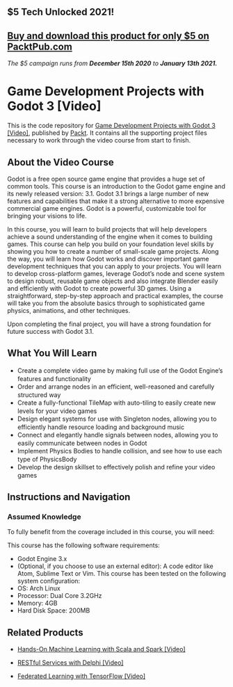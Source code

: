 ## $5 Tech Unlocked 2021!
[Buy and download this product for only $5 on PacktPub.com](https://www.packtpub.com/)
-----
*The $5 campaign         runs from __December 15th 2020__ to __January 13th 2021.__*

# Game Development Projects with Godot 3 [Video]
This is the code repository for [Game Development Projects with Godot 3 [Video]](https://www.packtpub.com/game-development/game-development-projects-with-godot-3-video), published by [Packt](https://www.packtpub.com/?utm_source=github). It contains all the supporting project files necessary to work through the video course from start to finish.
## About the Video Course
Godot is a free open source game engine that provides a huge set of common tools. This course is an introduction to the Godot game engine and its newly released version: 3.1. Godot 3.1 brings a large number of new features and capabilities that make it a strong alternative to more expensive commercial game engines. Godot is a powerful, customizable tool for bringing your visions to life.

In this course, you will learn to build projects that will help developers achieve a sound understanding of the engine when it comes to building games. This course can help you build on your foundation level skills by showing you how to create a number of small-scale game projects. Along the way, you will learn how Godot works and discover important game development techniques that you can apply to your projects. You will learn to develop cross-platform games, leverage Godot’s node and scene system to design robust, reusable game objects and also integrate Blender easily and efficiently with Godot to create powerful 3D games. Using a straightforward, step-by-step approach and practical examples, the course will take you from the absolute basics through to sophisticated game physics, animations, and other techniques.

Upon completing the final project, you will have a strong foundation for future success with Godot 3.1.


<H2>What You Will Learn</H2>
<DIV class=book-info-will-learn-text>
<UL>
<LI><SPAN style="LINE-HEIGHT: 20px; BACKGROUND-COLOR: transparent">Create a complete video game by making full use of the Godot Engine’s features and functionality</SPAN> 
<LI><SPAN style="LINE-HEIGHT: 20px; BACKGROUND-COLOR: transparent">Order and arrange nodes in an efficient, well-reasoned and carefully structured way</SPAN> 
<LI><SPAN style="LINE-HEIGHT: 20px; BACKGROUND-COLOR: transparent">Create a fully-functional TileMap with auto-tiling to easily create new levels for your video games</SPAN> 
<LI><SPAN style="LINE-HEIGHT: 20px; BACKGROUND-COLOR: transparent">Design elegant systems for use with Singleton nodes, allowing you to efficiently handle resource loading and background music</SPAN> 
<LI><SPAN style="LINE-HEIGHT: 20px; BACKGROUND-COLOR: transparent">Connect and elegantly handle signals between nodes, allowing you to easily communicate between nodes in Godot</SPAN>
<LI><SPAN style="LINE-HEIGHT: 20px; BACKGROUND-COLOR: transparent">Implement Physics Bodies to handle collision, and see how to use each type of PhysicsBody</SPAN>
<LI><SPAN style="LINE-HEIGHT: 20px; BACKGROUND-COLOR: transparent">Develop the design skillset to effectively polish and refine your video games</SPAN></LI></UL></DIV>

## Instructions and Navigation
### Assumed Knowledge

To fully benefit from the coverage included in this course, you will need:

This course has the following software requirements:
*	Godot Engine 3.x
*	(Optional, if you choose to use an external editor): A code editor like Atom, Sublime Text or Vim.
This course has been tested on the following system configuration:
*	OS: Arch Linux
*	Processor: Dual Core 3.2GHz
*	Memory: 4GB
*	Hard Disk Space: 200MB


## Related Products
* [Hands-On Machine Learning with Scala and Spark [Video]](https://www.packtpub.com/big-data-and-business-intelligence/hands-machine-learning-scala-and-spark-video?utm_source=github&utm_medium=repository&utm_campaign=9781789342468)

* [RESTful Services with Delphi [Video]](https://www.packtpub.com/application-development/restful-services-delphi-video?utm_source=github&utm_medium=repository&utm_campaign=9781789951882)

* [Federated Learning with TensorFlow [Video]](https://www.packtpub.com/big-data-and-business-intelligence/federated-learning-tensorflow-video?utm_source=github&utm_medium=repository&utm_campaign=9781838823658)

